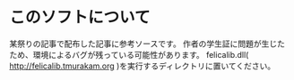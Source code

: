 # このソフトについて
某祭りの記事で配布した記事に参考ソースです。
作者の学生証に問題が生じたため、環境によるバグが残っている可能性があります。
felicalib.dll( http://felicalib.tmurakam.org )を実行するディレクトリに置いてください。
